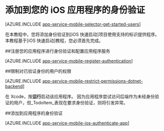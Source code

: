 <properties
    pageTitle="在 iOS Azure 移动应用程序上添加身份验证"
    description="了解如何使用 Azure 移动应用程序可通过多种标识提供程序，包括 AAD、 Google、 Facebook、 Twitter，以及 Microsoft iOS 应用程序的用户进行身份验证。"
    services="app-service\mobile"
    documentationCenter="ios"
    authors="ysxu"
    manager="yochayk"
    editor=""/>

<tags
    ms.service="app-service-mobile"
    ms.workload="mobile"
    ms.tgt_pltfrm="mobile-ios"
    ms.devlang="dotnet"
    ms.topic="article"
    ms.date="10/01/2016"
    ms.author="yuaxu"/>

# <a name="add-authentication-to-your-ios-app"></a>添加到您的 iOS 应用程序的身份验证

[AZURE.INCLUDE [app-service-mobile-selector-get-started-users](../../includes/app-service-mobile-selector-get-started-users.md)]

在本教程中，您将添加身份验证到[iOS 快速启动]项目使用支持的标识提供程序。 本教程基于[iOS 快速启动]教程，您必须首先完成。

##<a name="register"></a>注册您的应用程序进行身份验证和配置应用程序服务

[AZURE.INCLUDE [app-service-mobile-register-authentication](../../includes/app-service-mobile-register-authentication.md)]

##<a name="permissions"></a>限制对已验证身份的用户的权限

[AZURE.INCLUDE [app-service-mobile-restrict-permissions-dotnet-backend](../../includes/app-service-mobile-restrict-permissions-dotnet-backend.md)]

在 Xcode，按**运行**启动该应用程序。 因为应用程序尝试访问后端作为未经身份验证的用户，但_TodoItem_表现在要求身份验证，则将引发异常。

##<a name="add-authentication"></a>添加到应用程序的身份验证

[AZURE.INCLUDE [app-service-mobile-ios-authenticate-app](../../includes/app-service-mobile-ios-authenticate-app.md)]


<!-- URLs. -->

[iOS 快速入门]: app-service-mobile-ios-get-started.md

[Azure portal]: https://portal.azure.com
